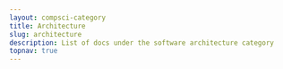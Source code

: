 ```yaml
---
layout: compsci-category
title: Architecture
slug: architecture
description: List of docs under the software architecture category
topnav: true
---
```


